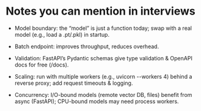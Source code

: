 # Notes you can mention in interviews

- Model boundary: the “model” is just a function today; swap with a real model (e.g., load a .pt/.pkl) in startup.

- Batch endpoint: improves throughput, reduces overhead.

- Validation: FastAPI’s Pydantic schemas give type validation & OpenAPI docs for free (/docs).

- Scaling: run with multiple workers (e.g., uvicorn --workers 4) behind a reverse proxy; add request timeouts & logging.

- Concurrency: I/O-bound models (remote vector DB, files) benefit from async (FastAPI); CPU-bound models may need process workers.
